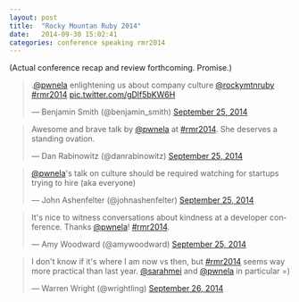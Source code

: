```yaml
---
layout: post
title:  "Rocky Mountan Ruby 2014"
date:   2014-09-30 15:02:41
categories: conference speaking rmr2014
---
```


(Actual conference recap and review forthcoming. Promise.)

<blockquote class="twitter-tweet" lang="en"><p>.<a href="https://twitter.com/pwnela">@pwnela</a> enlightening us about company culture <a href="https://twitter.com/rockymtnruby">@rockymtnruby</a> <a href="https://twitter.com/hashtag/rmr2014?src=hash">#rmr2014</a> <a href="http://t.co/gDlf5bKW6H">pic.twitter.com/gDlf5bKW6H</a></p>&mdash; Benjamin Smith (@benjamin_smith) <a href="https://twitter.com/benjamin_smith/status/515236756409810944">September 25, 2014</a></blockquote>
<script async src="//platform.twitter.com/widgets.js" charset="utf-8"></script>

<blockquote class="twitter-tweet" lang="en"><p>Awesome and brave talk by <a href="https://twitter.com/pwnela">@pwnela</a> at <a href="https://twitter.com/hashtag/rmr2014?src=hash">#rmr2014</a>. She deserves a standing ovation.</p>&mdash; Dan Rabinowitz (@danrabinowitz) <a href="https://twitter.com/danrabinowitz/status/515235586869694464">September 25, 2014</a></blockquote>
<script async src="//platform.twitter.com/widgets.js" charset="utf-8"></script>

<blockquote class="twitter-tweet" lang="en"><p><a href="https://twitter.com/pwnela">@pwnela</a>&#39;s talk on culture should be required watching for startups trying to hire (aka everyone)</p>&mdash; John Ashenfelter (@johnashenfelter) <a href="https://twitter.com/johnashenfelter/status/515238835760812032">September 25, 2014</a></blockquote>
<script async src="//platform.twitter.com/widgets.js" charset="utf-8"></script>

<blockquote class="twitter-tweet" lang="en"><p>It&#39;s nice to witness conversations about kindness at a developer conference. Thanks <a href="https://twitter.com/pwnela">@pwnela</a>! <a href="https://twitter.com/hashtag/rmr2014?src=hash">#rmr2014</a>.</p>&mdash; Amy Woodward (@amywoodward) <a href="https://twitter.com/amywoodward/status/515240839220432897">September 25, 2014</a></blockquote>
<script async src="//platform.twitter.com/widgets.js" charset="utf-8"></script>

<blockquote class="twitter-tweet" lang="en"><p>I don&#39;t know if it&#39;s where I am now vs then, but <a href="https://twitter.com/hashtag/rmr2014?src=hash">#rmr2014</a> seems way more practical than last year. <a href="https://twitter.com/sarahmei">@sarahmei</a> and <a href="https://twitter.com/pwnela">@pwnela</a> in particular =)</p>&mdash; Warren Wright (@wrightling) <a href="https://twitter.com/wrightling/status/515538639585939456">September 26, 2014</a></blockquote>
<script async src="//platform.twitter.com/widgets.js" charset="utf-8"></script>
